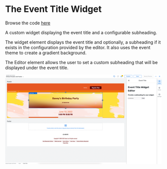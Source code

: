 # The Event Title Widget

Browse the code [here](https://github.com/cvent/custom-widgets-labs/tree/main/examples/EventTitleWidget)

A custom widget displaying the event title and a configurable subheading.

The widget element displays the event title and optionally, a subheading if it exists in the configuration provided by the editor. It also uses the event theme to create a gradient background.

The Editor element allows the user to set a custom subheading that will be displayed under the event title.

![image](../EventTitleWidget/EventTitleWidget.png)
